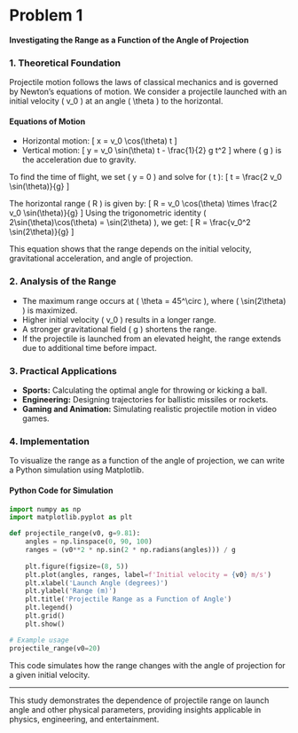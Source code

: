 # Problem 1

**Investigating the Range as a Function of the Angle of Projection**

### **1. Theoretical Foundation**
Projectile motion follows the laws of classical mechanics and is governed by Newton’s equations of motion. We consider a projectile launched with an initial velocity \( v_0 \) at an angle \( \theta \) to the horizontal.

#### **Equations of Motion**
- Horizontal motion:
  \[ x = v_0 \cos(\theta) t \]
- Vertical motion:
  \[ y = v_0 \sin(\theta) t - \frac{1}{2} g t^2 \]
  where \( g \) is the acceleration due to gravity.

To find the time of flight, we set \( y = 0 \) and solve for \( t \):
\[ t = \frac{2 v_0 \sin(\theta)}{g} \]

The horizontal range \( R \) is given by:
\[ R = v_0 \cos(\theta) \times \frac{2 v_0 \sin(\theta)}{g} \]
Using the trigonometric identity \( 2\sin(\theta)\cos(\theta) = \sin(2\theta) \), we get:
\[ R = \frac{v_0^2 \sin(2\theta)}{g} \]

This equation shows that the range depends on the initial velocity, gravitational acceleration, and angle of projection.

### **2. Analysis of the Range**
- The maximum range occurs at \( \theta = 45^\circ \), where \( \sin(2\theta) \) is maximized.
- Higher initial velocity \( v_0 \) results in a longer range.
- A stronger gravitational field \( g \) shortens the range.
- If the projectile is launched from an elevated height, the range extends due to additional time before impact.

### **3. Practical Applications**
- **Sports:** Calculating the optimal angle for throwing or kicking a ball.
- **Engineering:** Designing trajectories for ballistic missiles or rockets.
- **Gaming and Animation:** Simulating realistic projectile motion in video games.

### **4. Implementation**
To visualize the range as a function of the angle of projection, we can write a Python simulation using Matplotlib.

#### **Python Code for Simulation**
```python
import numpy as np
import matplotlib.pyplot as plt

def projectile_range(v0, g=9.81):
    angles = np.linspace(0, 90, 100)
    ranges = (v0**2 * np.sin(2 * np.radians(angles))) / g
    
    plt.figure(figsize=(8, 5))
    plt.plot(angles, ranges, label=f'Initial velocity = {v0} m/s')
    plt.xlabel('Launch Angle (degrees)')
    plt.ylabel('Range (m)')
    plt.title('Projectile Range as a Function of Angle')
    plt.legend()
    plt.grid()
    plt.show()

# Example usage
projectile_range(v0=20)
```

This code simulates how the range changes with the angle of projection for a given initial velocity.

---
This study demonstrates the dependence of projectile range on launch angle and other physical parameters, providing insights applicable in physics, engineering, and entertainment.

